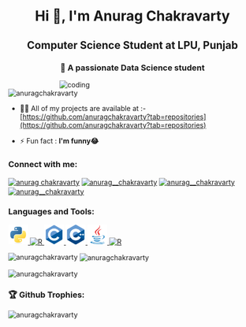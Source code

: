 
<h1 align="center">Hi 👋, I'm Anurag Chakravarty</h1>
<h2 align="center"> Computer Science Student at LPU, Punjab </h2> 
<h3 align="center"> 🔭 A passionate Data Science student</h3>
<img align="right" alt="coding" width="400" src="https://media.tenor.com/whgQwNlVvNkAAAAi/xero-code.gif">
<p align="left"> <img src="https://komarev.com/ghpvc/?username=anuragchakravarty&label=Profile%20views&color=0e75b6&style=flat" alt="anuragchakravarty" /> </p>

- 👨‍💻 All of my projects are available at :- [https://github.com/anuragchakravarty?tab=repositories](https://github.com/anuragchakravarty?tab=repositories)

- ⚡ Fun fact : **I'm funny😂**

<h3 align="left">Connect with me:</h3>
<p align="left">
<a href="https://www.linkedin.com/in/anurag-chakravarty-r/" target="blank"><img align="center" src="https://raw.githubusercontent.com/rahuldkjain/github-profile-readme-generator/master/src/images/icons/Social/linked-in-alt.svg" alt="anurag chakravarty" height="30" width="40" /></a>
<a href="https://www.hackerrank.com/profile/anuragchakravar2" target="blank"><img align="center" src="https://encrypted-tbn0.gstatic.com/images?q=tbn:ANd9GcToJUggt1jqA1FFMwuD0-Vtcx5Qo29hKkBD8g&s" alt="anurag__chakravarty" height="30" width="40" /></a>
<a href="https://instagram.com/anurag__chakravarty" target="blank"><img align="center" src="https://raw.githubusercontent.com/rahuldkjain/github-profile-readme-generator/master/src/images/icons/Social/instagram.svg" alt="anurag__chakravarty" height="30" width="40" /></a>
<a href="https://x.com/devilxgod21" target="blank"><img align="center" src="https://static.dezeen.com/uploads/2023/07/x-logo-twitter-elon-musk_dezeen_2364_col_0.jpg" alt="anurag__chakravarty" height="30" width="40" /></a>

</p>

<h3 align="left">Languages and Tools:</h3>
<p align="left"> <a href="https://www.python.org" target="_blank" rel="noreferrer"> <img src="https://raw.githubusercontent.com/devicons/devicon/master/icons/python/python-original.svg" alt="python" width="40" height="40"/> </a> <a href="https://www.r-project.org/" target="_blank" rel="noreferrer"> <img src="https://www.r-project.org/Rlogo.png" alt="R" width="40" height="40"/> </a> <a href="https://www.cprogramming.com/" target="_blank" rel="noreferrer"> <img src="https://raw.githubusercontent.com/devicons/devicon/master/icons/c/c-original.svg" alt="c" width="40" height="40"/> </a> <a href="https://cplusplus.com/doc/tutorial/" target="_blank" rel="noreferrer"> <img src="https://raw.githubusercontent.com/devicons/devicon/master/icons/cplusplus/cplusplus-original.svg" alt="cplusplus" width="40" height="40"/> </a> <a href="https://www.java.com" target="_blank" rel="noreferrer"> <img src="https://raw.githubusercontent.com/devicons/devicon/master/icons/java/java-original.svg" alt="java" width="40" height="40"/> </a>  <a href="https://www.microsoft.com/en-in/microsoft-365/excel" target="_blank" rel="noreferrer"> <img src="https://upload.wikimedia.org/wikipedia/commons/thumb/3/34/Microsoft_Office_Excel_%282019%E2%80%93present%29.svg/768px-Microsoft_Office_Excel_%282019%E2%80%93present%29.svg.png" alt="R" width="40" height="40"/> </a></p>

<p><img align="left" src="https://github-readme-stats.vercel.app/api/top-langs?username=anuragchakravarty&show_icons=true&locale=en&layout=compact" alt="anuragchakravarty" /></p>

<p>&nbsp;<img align="center" src="https://github-readme-stats.vercel.app/api?username=anuragchakravarty&show_icons=true&locale=en" alt="anuragchakravarty" /></p>

<p><img align="center" src="https://github-readme-streak-stats.herokuapp.com/?user=anuragchakravarty&" alt="anuragchakravarty" /></p>
<h3 align="left"> 🏆 Github Trophies:</h3>
<p><img align ="left" src="https://github-profile-trophy.vercel.app/?username=anuragchakravarty&theme=onedark" alt="anuragchakravarty" /></p>




